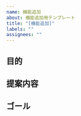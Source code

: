 ```yaml
---
name: 機能追加
about: 機能追加用テンプレート
title: "[機能追加]"
labels: ""
assignees: ""
---
```


## 目的

<!-- この機能で誰がどう助かるか -->

## 提案内容

<!-- 具体的な機能内容 -->

## ゴール

<!-- 成功条件や完成イメージ -->
